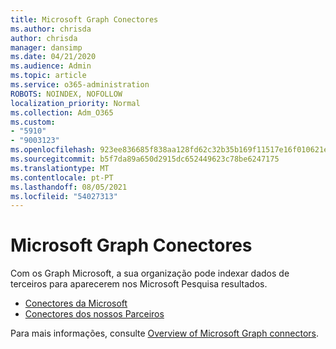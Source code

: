 ```yaml
---
title: Microsoft Graph Conectores
ms.author: chrisda
author: chrisda
manager: dansimp
ms.date: 04/21/2020
ms.audience: Admin
ms.topic: article
ms.service: o365-administration
ROBOTS: NOINDEX, NOFOLLOW
localization_priority: Normal
ms.collection: Adm_O365
ms.custom:
- "5910"
- "9003123"
ms.openlocfilehash: 923ee836685f838aa128fd62c32b35b169f11517e16f010621e96a88a3b00afd
ms.sourcegitcommit: b5f7da89a650d2915dc652449623c78be6247175
ms.translationtype: MT
ms.contentlocale: pt-PT
ms.lasthandoff: 08/05/2021
ms.locfileid: "54027313"
---
```

# <a name="microsoft-graph-connectors"></a>Microsoft Graph Conectores

Com os Graph Microsoft, a sua organização pode indexar dados de terceiros para aparecerem nos Microsoft Pesquisa resultados.

- [Conectores da Microsoft](https://docs.microsoft.com/microsoftsearch/connectors-gallery#Microsoft)
- [Conectores dos nossos Parceiros](https://docs.microsoft.com/microsoftsearch/connectors-gallery#Partners)

Para mais informações, consulte [Overview of Microsoft Graph connectors](https://docs.microsoft.com/microsoftsearch/connectors-overview).
